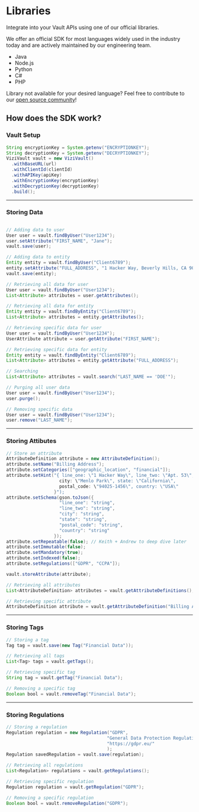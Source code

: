 # Libraries
Integrate into your Vault APIs using one of our official libraries.

We offer an official SDK for most languages widely used in the industry today and are actively maintained by our engineering team.

- Java
- Node.js
- Python
- C#
- PHP

Library not available for your desired language? Feel free to contribute to our [open source community](https://github.com/anontechnology)!

## How does the SDK work?

### Vault Setup

  ``` java
  String encryptionKey = System.getenv("ENCRYPTIONKEY");
  String decryptionKey = System.getenv("DECRYPTIONKEY");
  ViziVault vault = new ViziVault()
    .withBaseURL(url)
    .withClientId(clientId)
    .withAPIKey(apiKey)
    .withEncryptionKey(encryptionKey)
    .withDecryptionKey(decryptionKey)
    .build();
  ```

----------------------------------------------------------------------
### Storing Data

  ``` java

  // Adding data to user
  User user = vault.findByUser("User1234");
  user.setAttribute("FIRST_NAME", "Jane");
  vault.save(user);

  // Adding data to entity
  Entity entity = vault.findByUser("Client6789");
  entity.setAttribute("FULL_ADDRESS", "1 Hacker Way, Beverly Hills, CA 90210");
  vault.save(entity);

  // Retrieving all data for user
  User user = vault.findByUser("User1234");
  List<Attribute> attributes = user.getAttributes();

  // Retrieving all data for entity
  Entity entity = vault.findByEntity("Client6789");
  List<Attribute> attributes = entity.getAttributes();

  // Retrieving specific data for user
  User user = vault.findByUser("User1234");
  UserAttribute attribute = user.getAttribute("FIRST_NAME");

  // Retrieving specific data for entity
  Entity entity = vault.findByEntity("Client6789");
  List<Attribute> attributes = entity.getAttribute("FULL_ADDRESS");

  // Searching
  List<Attribute> attributes = vault.search("LAST_NAME == 'DOE'");

  // Purging all user data
  User user = vault.findByUser("User1234");
  user.purge();

  // Removing specific data
  User user = vault.findByUser("User1234");
  user.remove("LAST_NAME");
  ```

----------------------------------------------------------------------
### Storing Attibutes

  ``` java
  // Store an attribute
  AttributeDefinition attribute = new AttributeDefinition();
  attribute.setName("Billing Address");
  attribute.setCategories(["geographic_location", "financial"]);
  attribute.setHint("{ line_one: \"1 Hacker Way\", line_two: \"Apt. 53\", 
                      city: \"Menlo Park\", state: \"California\", 
                      postal_code: \"94025-1456\", country: \"USA\"
                    }");
  attribute.setSchema(gson.toJson({ 
                      "line_one": "string",
                      "line_two": "string",
                      "city": "string",
                      "state": "string",
                      "postal_code": "string",
                      "country": "string"
                    });
  attribute.setRepeatable(false); // Keith + Andrew to deep dive later
  attribute.setImmutable(false);
  attribute.setMandatory(true);
  attribute.setIndexed(false);
  attribute.setRegulations(["GDPR", "CCPA"]);

  vault.storeAttribute(attribute);

  // Retrieving all attributes
  List<AttributeDefinition> attributes = vault.getAttributeDefinitions();

  // Retrieving specific attribute
  AttributeDefinition attribute = vault.getAttributeDefinition("Billing Address");
  ```

----------------------------------------------------------------------
### Storing Tags

  ``` java
  // Storing a tag
  Tag tag = vault.save(new Tag("Financial Data"));

  // Retrieving all tags
  List<Tag> tags = vault.getTags();

  // Retrieving specific tag
  String tag = vault.getTag("Financial Data");

  // Removing a specific tag
  Boolean bool = vault.removeTag("Financial Data");
  ```

----------------------------------------------------------------------
### Storing Regulations

  ``` java
  // Storing a regulation
  Regulation regulation = new Regulation("GDPR", 
                                        "General Data Protection Regulation",
                                        "https://gdpr.eu/" 
                                        );
  Regulation savedRegulation = vault.save(regulation);

  // Retrieving all regulations
  List<Regulation> regulations = vault.getRegulations();

  // Retrieving specific regulation
  Regulation regulation = vault.getRegulation("GDPR");

  // Removing a specific regulation
  Boolean bool = vault.removeRegulation("GDPR");
  ```
